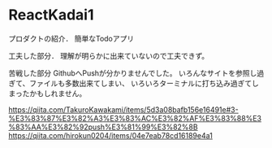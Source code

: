 # ReactKadai1

プロダクトの紹介．
簡単なTodoアプリ

工夫した部分．
理解が明らかに出来ていないので工夫できず。

苦戦した部分
GithubへPushが分かりませんでした。
いろんなサイトを参照し過ぎて、ファイルも多数出来てしまい、
いろいろターミナルに打ち込み過ぎてしまったかもしれません。

https://qiita.com/TakuroKawakami/items/5d3a08bafb156e16491e#3-%E3%83%87%E3%82%A3%E3%83%AC%E3%82%AF%E3%83%88%E3%83%AA%E3%82%92push%E3%81%99%E3%82%8B
https://qiita.com/hirokun0204/items/04e7eab78cd16189e4a1
